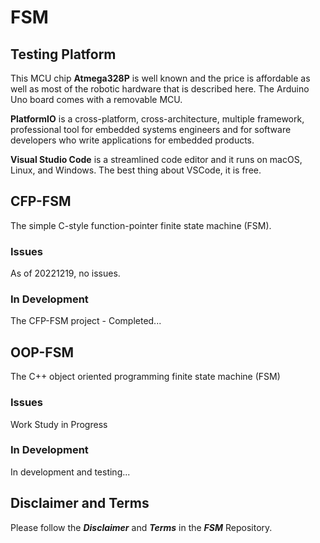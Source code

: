 # FSM

## Testing Platform

This MCU chip **Atmega328P** is well known and the price is affordable as well as most of the robotic hardware that is described here. The Arduino Uno board comes with a removable MCU.

**PlatformIO** is a cross-platform, cross-architecture, multiple framework, professional tool for embedded systems engineers and for software developers who write applications for embedded products. 

**Visual Studio Code** is a streamlined code editor and it runs on macOS, Linux, and Windows. The best thing about VSCode, it is free.

## CFP-FSM 

The simple C-style function-pointer finite state machine (FSM).

### Issues

As of 20221219, no issues.

### In Development

The CFP-FSM project - Completed...

## OOP-FSM

The C++ object oriented programming finite state machine (FSM)

### Issues

Work Study in Progress

### In Development

In development and testing...

## Disclaimer and Terms

Please follow the ***Disclaimer*** and ***Terms*** in the ***FSM*** Repository.
